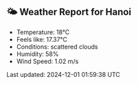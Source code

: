 <!-- WEATHER-START -->
## 🌤 Weather Report for Hanoi

- Temperature: 18°C
- Feels like: 17.37°C
- Conditions: scattered clouds
- Humidity: 58%
- Wind Speed: 1.02 m/s

Last updated: 2024-12-01 01:59:38 UTC
<!-- WEATHER-END -->
